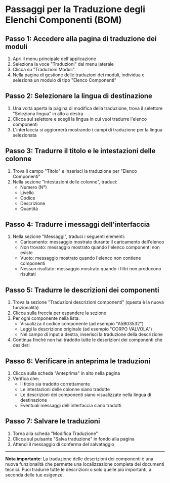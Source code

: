 # Passaggi per la Traduzione degli Elenchi Componenti (BOM)

## Passo 1: Accedere alla pagina di traduzione dei moduli

1. Apri il menu principale dell'applicazione
2. Seleziona la voce "Traduzioni" dal menu laterale
3. Clicca su "Traduzioni Moduli"
4. Nella pagina di gestione delle traduzioni dei moduli, individua e seleziona un modulo di tipo "Elenco Componenti"

## Passo 2: Selezionare la lingua di destinazione

1. Una volta aperta la pagina di modifica della traduzione, trova il selettore "Seleziona lingua" in alto a destra
2. Clicca sul selettore e scegli la lingua in cui vuoi tradurre l'elenco componenti
3. L'interfaccia si aggiornerà mostrando i campi di traduzione per la lingua selezionata

## Passo 3: Tradurre il titolo e le intestazioni delle colonne

1. Trova il campo "Titolo" e inserisci la traduzione per "Elenco Componenti"
2. Nella sezione "Intestazioni delle colonne", traduci:
   - Numero (N°)
   - Livello
   - Codice
   - Descrizione
   - Quantità

## Passo 4: Tradurre i messaggi dell'interfaccia

1. Nella sezione "Messaggi", traduci i seguenti elementi:
   - Caricamento: messaggio mostrato durante il caricamento dell'elenco
   - Non trovato: messaggio mostrato quando l'elenco componenti non esiste
   - Vuoto: messaggio mostrato quando l'elenco non contiene componenti
   - Nessun risultato: messaggio mostrato quando i filtri non producono risultati

## Passo 5: Tradurre le descrizioni dei componenti

1. Trova la sezione "Traduzioni descrizioni componenti" (questa è la nuova funzionalità)
2. Clicca sulla freccia per espandere la sezione
3. Per ogni componente nella lista:
   - Visualizza il codice componente (ad esempio "A5B03532")
   - Leggi la descrizione originale (ad esempio "CORPO VALVOLA")
   - Nel campo di input a destra, inserisci la traduzione della descrizione
4. Continua finché non hai tradotto tutte le descrizioni dei componenti che desideri

## Passo 6: Verificare in anteprima le traduzioni

1. Clicca sulla scheda "Anteprima" in alto nella pagina
2. Verifica che:
   - Il titolo sia tradotto correttamente
   - Le intestazioni delle colonne siano tradotte
   - Le descrizioni dei componenti siano visualizzate nella lingua di destinazione
   - Eventuali messaggi dell'interfaccia siano tradotti

## Passo 7: Salvare le traduzioni

1. Torna alla scheda "Modifica Traduzione"
2. Clicca sul pulsante "Salva traduzione" in fondo alla pagina
3. Attendi il messaggio di conferma del salvataggio

---

**Nota importante**: La traduzione delle descrizioni dei componenti è una nuova funzionalità che permette una localizzazione completa dei documenti tecnici. Puoi tradurre tutte le descrizioni o solo quelle più importanti, a seconda delle tue esigenze.
